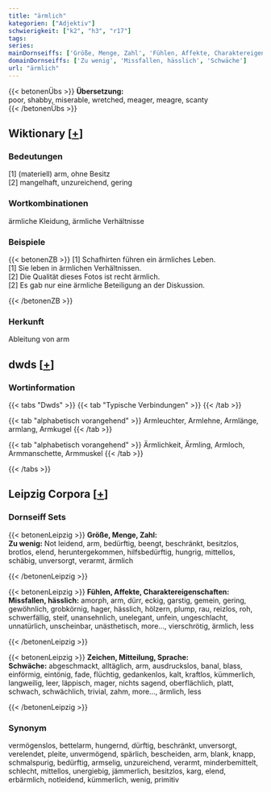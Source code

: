 ```yaml
---
title: "ärmlich"
kategorien: ["Adjektiv"]
schwierigkeit: ["k2", "h3", "r17"]
tags:
series:
mainDornseiffs: ['Größe, Menge, Zahl', 'Fühlen, Affekte, Charaktereigenschaften', 'Zeichen, Mitteilung, Sprache']
domainDornseiffs: ['Zu wenig', 'Missfallen, hässlich', 'Schwäche']
url: "ärmlich"
---
```


{{< betonenÜbs >}}
**Übersetzung:**  
poor, shabby, miserable, wretched, meager, meagre, scanty  
{{< /betonenÜbs >}}

## Wiktionary [[+](https://de.wiktionary.org/wiki/ärmlich)]

### Bedeutungen
[1] (materiell) arm, ohne Besitz  
[2] mangelhaft, unzureichend, gering  

### Wortkombinationen
ärmliche Kleidung, ärmliche Verhältnisse  

### Beispiele
{{< betonenZB >}}
[1] Schafhirten führen ein ärmliches Leben.  
[1] Sie leben in ärmlichen Verhältnissen.  
[2] Die Qualität dieses Fotos ist recht ärmlich.  
[2] Es gab nur eine ärmliche Beteiligung an der Diskussion.  

{{< /betonenZB >}}
### Herkunft
Ableitung von arm  



## dwds [[+](https://www.dwds.de/wb/ärmlich)]

### Wortinformation
{{< tabs "Dwds" >}}
{{< tab "Typische Verbindungen" >}}
{{< /tab >}}

{{< tab "alphabetisch vorangehend" >}}
Armleuchter, Armlehne, Armlänge, armlang, Armkugel
{{< /tab >}}

{{< tab "alphabetisch vorangehend" >}}
Ärmlichkeit, Ärmling, Armloch, Armmanschette, Armmuskel
{{< /tab >}}

{{< /tabs >}}

## Leipzig Corpora [[+](https://corpora.uni-leipzig.de/en/res?word=ärmlich&corpusId=deu_newscrawl-public_2018)]

### Dornseiff Sets
{{< betonenLeipzig >}}
**Größe, Menge, Zahl:**  
**Zu wenig:** Not leidend, arm, bedürftig, beengt, beschränkt, besitzlos, brotlos, elend, heruntergekommen, hilfsbedürftig, hungrig, mittellos, schäbig, unversorgt, verarmt, ärmlich  

{{< /betonenLeipzig >}}


{{< betonenLeipzig >}}
**Fühlen, Affekte, Charaktereigenschaften:**  
**Missfallen, hässlich:** amorph, arm, dürr, eckig, garstig, gemein, gering, gewöhnlich, grobkörnig, hager, hässlich, hölzern, plump, rau, reizlos, roh, schwerfällig, steif, unansehnlich, unelegant, unfein, ungeschlacht, unnatürlich, unscheinbar, unästhetisch, more..., vierschrötig, ärmlich, less  

{{< /betonenLeipzig >}}


{{< betonenLeipzig >}}
**Zeichen, Mitteilung, Sprache:**  
**Schwäche:** abgeschmackt, alltäglich, arm, ausdruckslos, banal, blass, einförmig, eintönig, fade, flüchtig, gedankenlos, kalt, kraftlos, kümmerlich, langweilig, leer, läppisch, mager, nichts sagend, oberflächlich, platt, schwach, schwächlich, trivial, zahm, more..., ärmlich, less  

{{< /betonenLeipzig >}}

### Synonym
vermögenslos, bettelarm, hungernd, dürftig, beschränkt, unversorgt, verelendet, pleite, unvermögend, spärlich, bescheiden, arm, blank, knapp, schmalspurig, bedürftig, armselig, unzureichend, verarmt, minderbemittelt, schlecht, mittellos, unergiebig, jämmerlich, besitzlos, karg, elend, erbärmlich, notleidend, kümmerlich, wenig, primitiv


